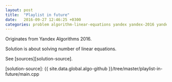 ```yaml
---
layout: post
title:  "Playlist in future"
date:   2016-09-27 12:46:25 +0300
categories: problem algorithm-linear-equations yandex yandex-2016 yandex-2016-warmup
---
```


Originates from Yandex Algorithms 2016.

Solution is about solving number of linear equations.

See [sources][solution-source].

[solution-source]: {{ site.data.global.algo-github }}/tree/master/playlist-in-future/main.cpp